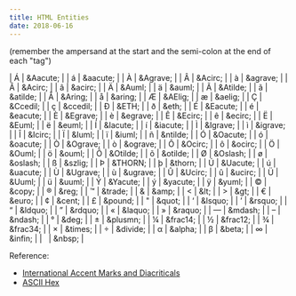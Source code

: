 ```yaml
---
title: HTML Entities
date: 2018-06-16
---
```


(remember the ampersand at the start and the semi-colon at the end of each "tag")

| &Aacute; | &amp;Aacute; |
| &aacute; | &amp;aacute; |
| &Agrave; | &amp;Agrave; |
| &Acirc; | &amp;Acirc; |
| &agrave; | &amp;agrave; |
| &Acirc; | &amp;Acirc; |
| &acirc; | &amp;acirc; |
| &Auml; | &amp;Auml; |
| &auml; | &amp;auml; |
| &Atilde; | &amp;Atilde; |
| &atilde; | &amp;atilde; |
| &Aring; | &amp;Aring; |
| &aring; | &amp;aring; |
| &AElig; | &amp;AElig; |
| &aelig; | &amp;aelig; |
| &Ccedil; | &amp;Ccedil; |
| &ccedil; | &amp;ccedil; |
| &ETH; | &amp;ETH; |
| &eth; | &amp;eth; |
| &Eacute; | &amp;Eacute; |
| &eacute; | &amp;eacute; |
| &Egrave; | &amp;Egrave; |
| &egrave; | &amp;egrave; |
| &Ecirc; | &amp;Ecirc; |
| &ecirc; | &amp;ecirc; |
| &Euml; | &amp;Euml; |
| &euml; | &amp;euml; |
| &Iacute; | &amp;Iacute; |
| &iacute; | &amp;iacute; |
| &Igrave; | &amp;Igrave; |
| &igrave; | &amp;igrave; |
| &Icirc; | &amp;Icirc; |
| &Iuml; | &amp;Iuml; |
| &iuml; | &amp;iuml; |
| &ntilde; | &amp;ntilde; |
| &Oacute; | &amp;Oacute; |
| &oacute; | &amp;oacute; |
| &Ograve; | &amp;Ograve; |
| &ograve; | &amp;ograve; |
| &Ocirc; | &amp;Ocirc; |
| &ocirc; | &amp;ocirc; |
| &Ouml; | &amp;Ouml; |
| &ouml; | &amp;ouml; |
| &Otilde; | &amp;Otilde; |
| &otilde; | &amp;otilde; |
| &Oslash; | &amp;Oslash; |
| &oslash; | &amp;oslash; |
| &szlig; | &amp;szlig; |
| &THORN; | &amp;THORN; |
| &thorn; | &amp;thorn; |
| &Uacute; | &amp;Uacute; |
| &uacute; | &amp;uacute; |
| &Ugrave; | &amp;Ugrave; |
| &ugrave; | &amp;ugrave; |
| &Ucirc; | &amp;Ucirc; |
| &ucirc; | &amp;ucirc; |
| &Uuml; | &amp;Uuml; |
| &uuml; | &amp;uuml; |
| &Yacute; | &amp;Yacute; |
| &yacute; | &amp;yacute; |
| &yuml; | &amp;yuml; |
| &copy; | &amp;copy; |
| &reg; | &amp;reg; |
| &trade; | &amp;trade; |
| &amp; | &amp;amp; |
| &lt; | &amp;lt; |
| &gt; | &amp;gt; |
| &euro; | &amp;euro; |
| &cent; | &amp;cent; |
| &pound; | &amp;pound; |
| &quot; | &amp;quot; |
| &lsquo; | &amp;lsquo; |
| &rsquo; | &amp;rsquo; |
| &ldquo; | &amp;ldquo; |
| &rdquo; | &amp;rdquo; |
| &laquo; | &amp;laquo; |
| &raquo; | &amp;raquo; |
| &mdash; | &amp;mdash; |
| &ndash; | &amp;ndash; |
| &deg; | &amp;deg; |
| &plusmn; | &amp;plusmn; |
| &frac14; | &amp;frac14; |
| &frac12; | &amp;frac12; |
| &frac34; | &amp;frac34; |
| &times; | &amp;times; |
| &divide; | &amp;divide; |
| &alpha; | &amp;alpha; |
| &beta; | &amp;beta; |
| &infin; | &amp;infin; |
| &nbsp; | &amp;nbsp; |

Reference:

* [International Accent Marks and Diacriticals](http://www.starr.net/is/type/htmlcodes.html)
* [ASCII Hex](http://www.techdictionary.com/ascii.html)
